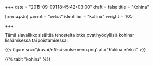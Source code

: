 +++
date = "2015-09-09T18:45:42+03:00"
draft = false
title = "Kohina"

[menu.pdn]
    parent = "sehot"
    identifier = "kohina"
    weight = 405

+++

Tämä alavalikko sisältää tehosteita jotka ovat hyödyllisiä kohinan lisäämisessä tai poistamisessa.

{{< figure src="/kuvat/effectsnoisemenu.png" alt="Kohina efektit" >}}

{{% tabit "kohina" %}}
